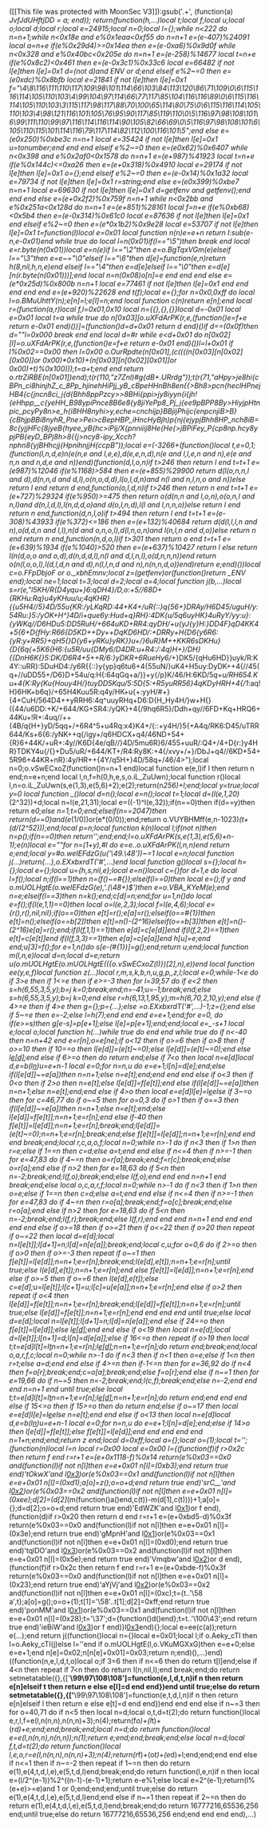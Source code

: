 ([[This file was protected with MoonSec V3]]):gsub('.+', (function(a) _JvfJdUHftjDD = a; end)); return(function(h,...)local t;local f;local u;local o;local d;local r;local e=24915;local n=0;local l={};while n<222 do n=n+1;while n<0x18e and e%0x1eaa<0xf55 do n=n+1 e=(e-407)%24091 local a=n+e if(e%0x29d4)>=0x14ea then e=(e-0xa6)%0x9d0f while n<0x328 and e%0x40bc<0x205e do n=n+1 e=(e-258)%14677 local t=n+e if(e%0x8c2)<0x461 then e=(e-0x3c1)%0x33c6 local e=66482 if not l[e]then l[e]=0x1 d=(not d)and _ENV or d;end elseif e%2~=0 then e=(e*0xdc)%0x8bfb local e=21841 if not l[e]then l[e]=0x1 f="\4\8\116\111\110\117\109\98\101\114\66\103\84\113\120\86\71\109\0\6\115\116\114\105\110\103\4\99\104\97\114\66\77\117\85\104\116\116\89\0\6\115\116\114\105\110\103\3\115\117\98\117\88\70\100\65\114\80\75\0\6\115\116\114\105\110\103\4\98\121\116\101\105\76\95\90\117\85\119\110\0\5\116\97\98\108\101\6\99\111\110\99\97\116\114\116\114\90\105\82\66\69\0\5\116\97\98\108\101\6\105\110\115\101\114\116\79\117\114\82\112\100\116\101\5";end else e=(e*0x250)%0xbe3c n=n+1 local e=35424 if not l[e]then l[e]=0x1 u=tonumber;end end end elseif e%2~=0 then e=(e*0x62)%0x6407 while n<0x398 and e%0x2af0<0x1578 do n=n+1 e=(e+987)%41923 local t=n+e if(e%0x144c)<=0xa26 then e=(e+0x318)%0x4910 local e=29174 if not l[e]then l[e]=0x1 o={};end elseif e%2~=0 then e=(e-0x14)%0x1a32 local e=79734 if not l[e]then l[e]=0x1 r=string;end else e=(e*0x399)%0xbe7 n=n+1 local e=69630 if not l[e]then l[e]=0x1 d=getfenv and getfenv();end end end else e=(e+0x2f2)%0x759f n=n+1 while n<0x2bb and e%0x251a<0x128d do n=n+1 e=(e+851)%28161 local f=n+e if(e%0xb68)<0x5b4 then e=(e-0x314)%0x61c0 local e=87636 if not l[e]then l[e]=0x1 end elseif e%2~=0 then e=(e*0x1b2)%0x9e28 local e=53707 if not l[e]then l[e]=0x1 t=function(l)local e=0x01 local function n(n)e=e+n return l:sub(e-n,e-0x01)end while true do local l=n(0x01)if(l=="\5")then break end local e=r.byte(n(0x01))local e=n(e)if l=="\2"then e=o.BgTqxVGm(e)elseif l=="\3"then e=e~="\0"elseif l=="\6"then d[e]=function(e,n)return h(8,nil,h,n,e)end elseif l=="\4"then e=d[e]elseif l=="\0"then e=d[e][n(r.byte(n(0x01)))];end local n=n(0x08)o[n]=e end end end else e=(e*0x25d)%0x800b n=n+1 local e=77461 if not l[e]then l[e]=0x1 end end end end end e=(e+920)%22628 end t(f);local e={};for n=0x0,0xff do local l=o.BMuUhttY(n);e[n]=l;e[l]=n;end local function c(n)return e[n];end local r=(function(a,r)local f,l=0x01,0x10 local n={{},{},{}}local d=-0x01 local e=0x01 local t=a while true do n[0x03][o.uXFdArPK(r,e,(function()e=f+e return e-0x01 end)())]=(function()d=d+0x01 return d end)()if d==(0x0f)then d=""l=0x000 break end end local d=#r while e<d+0x01 do n[0x02][l]=o.uXFdArPK(r,e,(function()e=f+e return e-0x01 end)())l=l+0x01 if l%0x02==0x00 then l=0x00 o.OurRpdte(n[0x01],(c((((n[0x03][n[0x02][0x00]]or 0x00)*0x10)+(n[0x03][n[0x02][0x01]]or 0x00)+t)%0x100)));t=a+t;end end return o.rtrZiRBE(n[0x01])end);t(r(110,"z7Znl)#g{dB+.URrdg"));t(r(71,"aHpy>je8hi{cBPn_ci8hinjhZ_c_8Pp_hjinehHiPjj_yB_cBpeHHnBh8en{{>Bh8>pcn_{heclHPnejHB4{c{jncn8ci_j{d{Bhh8ppPzcy>>_8BHi{ppi>jy8iyyn{i{jh!{eHhpp__c{yeHH_B98ypiPnce8B6e8{y8jiYePp8_Pj_j{ee9pBPP8By>_HiyjpHtnpic_pcyPy8n>e_h{i8HH8nyhi>y,eche_=cnchijp}BBjijPhijc{enpcnjiB>B}{cBhjpBBi8nyhR_Pne>Pei>cBepHBP_iHncHyBjh)p{nj{ejypjBhh8HP_nch8iB=8c{yjjHFc{8jyeB{hyee_yB{hc>iPij/X{pnniiij8He{He{>jBPiFey_P{cp8np.hcy8ypjPB{eyD_BPj8h>8_{{j>ncy8-ipy_Xcch?nphn8{yjBHhcjj{HpnihnjjH{ccpB"));local e=(-3266+(function()local t,e=0,1;(function(l,n,d,e)n(e(n,e and l,e,e),d(e,e,n,d),n(e and l,l,e,n and n),e(e and n,n and n,d,e and n))end)(function(d,l,o,n)if t>246 then return l end t=t+1 e=(e*987)%12046 if(e%1168)>584 then e=(e+855)%29900 return d(l(o,n,n,l and d),d(n,n,d and d,l),o(n,o,d,d),l(o,l,d,n)and n(l and n,l,n,o and n))else return l end return d end,function(o,l,d,n)if t>246 then return n end t=t+1 e=(e+727)%29324 if(e%950)>=475 then return o(d(n,n and l,o,n),o(o,n,l and n,l)and d(n,l,d,l),l(n,d,d,o)and d(o,l,n,d),l(l and l,n,n,o))else return l end return n end,function(d,n,l,o)if t>494 then return l end t=t+1 e=(e-308)%43933 if(e%372)<=186 then e=(e+132)%40684 return d(d(l,l,l,n and n),o(d,d,n and l,l),n(d and o,n,o,l),d(l,n,o,n)and l(n,l,n and d,o))else return n end return n end,function(n,d,o,l)if t>301 then return o end t=t+1 e=(e+639)%1934 if(e%1040)>520 then e=(e+637)%10427 return l else return l(n(d,o,o and o,d),d(n,d,d,l),n(l and d,l,n,l),o(d,n,n,n))end return o(n(l,o,o,l),l(d,l,d,n and d),n(l,l,n,d and n),n(n,n,d,o))end)return e;end)())local c=o.FFpDbjoF or o._xbhEmnv;local z=(getfenv)or(function()return _ENV end);local ne=1;local t=3;local d=2;local a=4;local function j(b,...)local s=r(e,"l5KH/R{D4yqu+}6:qDH4}/D,o:+5//68D+{RKHu:Rq}u4yKHuu/u;4qKHR}{{u5H4//5}4D/55u{KR:/yLKqRD:44+K4+/uR{::}q{56+}DRAy/H6*D45/uguH/y:54Ru:}5:/yOK+H^}4D/i+que6y:Hud+q}RH}:4DK{u/5q6uyHK}4uRyY/yy:u}:{yWKq//D6HDu5:DD5RuH/+664uKD+RR4:qyDH/+u{yJ{y}H:}DD4F}qD4KK4+5{*6+D{fHy:R66{D5KD++Dy++DqKD6HD/:+DRRy+H{D6{y6R6:{yR:y+RR5}+qH5{}D{y6+yRKu}yRK}}u+/}6uR}M++KKR6sDKHu}{D{6q{+5K6{H6:{u5R/uu{DM*y6/D4DR:u+R4:/:4q)H+}/DH}{{DnH6K{}5:DK/D6R4+5++R/6:}yDKR+6RueHy6/_+}DK5/{qHu6HD}}uyk/R:K4Y::uRR}:5DuHD4:/y6R{{::}y{yp}q6tu6+4{55uN/}uK4+H5uy:DyDK++4{//45(q+//uDD55+/D6}D+54u/q:H{:64qGq+a/}}+y{/p}K/46/H:6KD/5*q+u/RH654.Ku+4{K:Ry{Ku{Houy4H/}tuyDD5Kqu/5:5D{5:+R5yuRR56}4qKDyHRH+4{/1*:aq!H}6HK+b6q}/+65H4Kuu5R:q4y/HK+u{+:yyH/#+}{4+CuH/564D4++yRRH6:4q^uuyRHq+D6:D{H_Hy4H/}w+H{}({44/u6DD:+K/+644/KG+SR4:/yQK}+4{/9hq6R5}/Ddh+qy//6FD+Kq+HRQ6+44Ku+!R+:4uq//++{4B/q{H+}yD/5qq+/+6R4^5+u4Rq:x4}K4+/{::+y4H/}5{+A4q/RK6:D45/uTRR644/Ks+6{6:/yNK++q{/igy+/q6HDCX+q4/46ND+54+{R}6+44K/+uR+:4y//K6D{4e/qB//}4D/5mu6R}6/455+uuR/:Q4+/4+D{r:}y4HR}TDKY4u{/{}+Du5/uR/+644/KT+/R4:Ry8K:+4{/xvy+/+}/DbJ+q4//6KD+54+5R96+44KR+nR}:4y/HR++{4Y/q5H+}4D/58q+/46/4>");local n=0;o.vSwECxoZ(function()n=n+1 end)local function e(e,l)if l then return n end;n=e+n;end local l,n,f=h(0,h,e,s,o.iL_ZuUwn);local function r()local l,n=o.iL_ZuUwn(s,e(1,3),e(5,6)+2);e(2);return(n*256)+l;end;local y=true;local y=0 local function _()local d=n();local e=n();local t=1;local d=(l(e,1,20)*(2^32))+d;local n=l(e,21,31);local e=((-1)^l(e,32));if(n==0)then if(d==y)then return e*0;else n=1;t=0;end;elseif(n==2047)then return(d==0)and(e*(1/0))or(e*(0/0));end;return o.VUYBHMff(e,n-1023)*(t+(d/(2^52)));end;local p=n;local function k(n)local l;if(not n)then n=p();if(n==0)then return'';end;end;l=o.uXFdArPK(s,e(1,3),e(5,6)+n-1);e(n)local e=""for n=(1+y),#l do e=e..o.uXFdArPK(l,n,n)end return e;end;local y=#o.weIEFdzG(u('\49.\48'))~=1 local e=n;local function j(...)return{...},o.EXxbxrdT('#',...)end local function g()local s={};local h={};local e={};local u={h,s,nil,e};local e=n()local c={}for d=1,e do local l=f();local n;if(l==1)then n=(f()~=#{});elseif(l==0)then local e=_();if y and o.mUOLHgtE(o.weIEFdzG(e),'.(\48+)$')then e=o.VBA_KYeM(e);end n=e;elseif(l==3)then n=k();end;c[d]=n;end;for u=1,n()do local e=f();if(l(e,1,1)==0)then local o=l(e,2,3);local f=l(e,4,6);local e={r(),r(),nil,nil};if(o==0)then e[t]=r();e[a]=r();elseif(o==#{1})then e[t]=n();elseif(o==b[2])then e[t]=n()-(2^16)elseif(o==b[3])then e[t]=n()-(2^16)e[a]=r();end;if(l(f,1,1)==1)then e[d]=c[e[d]]end if(l(f,2,2)==1)then e[t]=c[e[t]]end if(l(f,3,3)==1)then e[a]=c[e[a]]end h[u]=e;end end;u[3]=f();for e=1,n()do s[e-(#{1})]=g();end;return u;end;local function m(l,n,e)local d=n;local d=e;return u(o.mUOLHgtE(o.mUOLHgtE(({o.vSwECxoZ(l)})[2],n),e))end local function ee(y,e,f)local function z(...)local r,m,s,k,b,n,u,g,p,_,z,l;local e=0;while-1<e do if 3>e then if 1<=e then if e>=-3 then for l=39,57 do if e<2 then s=h(6,55,3,5,y);b=j k=0;break;end;n=-41;u=-1;break;end;else s=h(6,55,3,5,y);b=j k=0;end else r=h(6,13,1,95,y);m=h(6,70,2,10,y);end else if 4>=e then if 4>e then g={};p={...};else _=o.EXxbxrdT('#',...)-1;z={};end else if 5~=e then e=-2;else l=h(7);end end end e=e+1;end;for e=0,_ do if(e>=s)then g[e-s]=p[e+1];else l[e]=p[e+1];end;end;local e=_-s+1 local e;local o;local function h(...)while true do end end while true do if n<-40 then n=n+42 end e=r[n];o=e[ne];if o<12 then if o>=6 then if o>8 then if o>=10 then if 10==o then l[e[d]]=(e[t]~=0);else l[e[d]]=(e[t]~=0);end else l[e[d]]();end else if 6>=o then do return end;else if 7<o then local n=e[d]local d,e=b(l[n](c(l,n+1,e[t])))u=e+n-1 local e=0;for n=n,u do e=e+1;l[n]=d[e];end;else if(l[e[d]]~=e[a])then n=n+1;else n=e[t];end;end end end else if o<3 then if 0<o then if 2>o then n=e[t];else l[e[d]]=f[e[t]];end else if(l[e[d]]~=e[a])then n=n+1;else n=e[t];end;end else if 4>o then local e=e[d]l[e]=l[e](c(l,e+1,u))else if 3~=o then for c=46,77 do if o~=5 then for o=0,3 do if o>1 then if o==3 then if(l[e[d]]~=e[a])then n=n+1;else n=e[t];end;else l[e[d]]=f[e[t]];n=n+1;e=r[n];end else if-4<o then for a=22,65 do if o>0 then f[e[t]]=l[e[d]];n=n+1;e=r[n];break;end;l[e[d]]=(e[t]~=0);n=n+1;e=r[n];break;end;else f[e[t]]=l[e[d]];n=n+1;e=r[n];end end end break;end;local r,c,a,o,f;local n=0;while n>-1 do if n<3 then if 1>n then r=e;else if 1==n then c=d;else a=t;end end else if n<=4 then if n>=-1 then for e=47,83 do if 4~=n then o=r[a];break;end;f=r[c];break;end;else o=r[a];end else if n>2 then for e=18,63 do if 5<n then n=-2;break;end;l(f,o);break;end;else l(f,o);end end end n=n+1 end break;end;else local o,c,a,r,f;local n=0;while n>-1 do if n<3 then if 1>n then o=e;else if 1==n then c=d;else a=t;end end else if n<=4 then if n>=-1 then for e=47,83 do if 4~=n then r=o[a];break;end;f=o[c];break;end;else r=o[a];end else if n>2 then for e=18,63 do if 5<n then n=-2;break;end;l(f,r);break;end;else l(f,r);end end end n=n+1 end end end end end else if o>=18 then if o>=21 then if o<=22 then if o>20 then repeat if o~=22 then local d=e[d];local n=l[e[t]];l[d+1]=n;l[d]=n[e[a]];break;end;local c,u;for o=0,6 do if 2>=o then if o>0 then if o>=-3 then repeat if o~=1 then f[e[t]]=l[e[d]];n=n+1;e=r[n];break;end;l(e[d],e[t]);n=n+1;e=r[n];until true;else l(e[d],e[t]);n=n+1;e=r[n];end else f[e[t]]=l[e[d]];n=n+1;e=r[n];end else if o>=5 then if o==6 then l(e[d],e[t]);else c=e[d];u=l[e[t]];l[c+1]=u;l[c]=u[e[a]];n=n+1;e=r[n];end else if o>2 then repeat if o<4 then l[e[d]]=f[e[t]];n=n+1;e=r[n];break;end;l[e[d]]=f[e[t]];n=n+1;e=r[n];until true;else l[e[d]]=f[e[t]];n=n+1;e=r[n];end end end end until true;else local d=e[d];local n=l[e[t]];l[d+1]=n;l[d]=n[e[a]];end else if 24==o then f[e[t]]=l[e[d]];else l[e[d]]();end end else if o<19 then local n=e[d];local d=l[e[t]];l[n+1]=d;l[n]=d[e[a]];else if 16<=o then repeat if o>19 then local t;t=e[d]l[t]=l[t](c(l,t+1,u))n=n+1;e=r[n];l[e[d]]();n=n+1;e=r[n];do return end;break;end;local o,a,r,f,c;local n=0;while n>-1 do if n<3 then if n<1 then o=e;else if 1<n then r=t;else a=d;end end else if 4>=n then if-1<=n then for e=36,92 do if n<4 then f=o[r];break;end;c=o[a];break;end;else f=o[r];end else if n~=1 then for e=19,66 do if n~=5 then n=-2;break;end;l(c,f);break;end;else n=-2;end end end n=n+1 end until true;else local t;t=e[d]l[t]=l[t](c(l,t+1,u))n=n+1;e=r[n];l[e[d]]();n=n+1;e=r[n];do return end;end end end else if 15<=o then if 15>=o then do return end;else if o~=17 then local e=e[d]l[e]=l[e](c(l,e+1,u))else n=e[t];end end else if o<13 then local n=e[d]local d,e=b(l[n](c(l,n+1,e[t])))u=e+n-1 local e=0;for n=n,u do e=e+1;l[n]=d[e];end;else if 14>o then l[e[d]]=f[e[t]];else f[e[t]]=l[e[d]];end end end end end n=1+n;end;end;return z end;local d=0xff;local a={};local o=(1);local t='';(function(n)local l=n local r=0x00 local e=0x00 l={(function(f)if r>0x2c then return f end r=r+1 e=(e+0x1118-f)%0x14 return(e%0x03==0x0 and(function(l)if not n[l]then e=e+0x01 n[l]=(0xb3);end return true end)'tOkwX'and l[0x3](0x379+f))or(e%0x03==0x1 and(function(l)if not n[l]then e=e+0x01 n[l]=(0xd1);a[o]=z();o=o+d;end return true end)'srC__'and l[0x2](f+0x301))or(e%0x03==0x2 and(function(l)if not n[l]then e=e+0x01 n[l]=(0xee);d[2]=(d[2]*(m(function()a()end,c(t))-m(d[1],c(t))))+1;a[o]={};d=d[2];o=o+d;end return true end)'EdWZK'and l[0x1](f+0x8d))or f end),(function(d)if r>0x20 then return d end r=r+1 e=(e+0xbd5-d)%0x3f return(e%0x03==0x0 and(function(l)if not n[l]then e=e+0x01 n[l]=(0x3e);end return true end)'gMpnH'and l[0x1](0x2c2+d))or(e%0x03==0x1 and(function(l)if not n[l]then e=e+0x01 n[l]=(0xd0);end return true end)'tqlDO'and l[0x3](d+0x2b0))or(e%0x03==0x2 and(function(l)if not n[l]then e=e+0x01 n[l]=(0x5e);end return true end)'Vmqbw'and l[0x2](d+0x21b))or d end),(function(f)if r>0x2c then return f end r=r+1 e=(e+0xbde-f)%0x3f return(e%0x03==0x0 and(function(l)if not n[l]then e=e+0x01 n[l]=(0x23);end return true end)'aYjVj'and l[0x2](0x20b+f))or(e%0x03==0x2 and(function(l)if not n[l]then e=e+0x01 n[l]=(0xc);t={t..'\58 a',t};a[o]=g();o=o+(1);t[1]='\58'..t[1];d[2]=0xff;end return true end)'ponMM'and l[0x1](f+0x10c))or(e%0x03==0x1 and(function(l)if not n[l]then e=e+0x01 n[l]=(0x28);t='\37';d={function()d()end};t=t..'\100\43';end return true end)'ieBiW'and l[0x3](f+0x1f0))or f end)}l[0x3](0x1c72)end){};local e=ee(c(a));return e(...);end return j((function()local n={}local e=0x01;local l;if o.Aeky_cTI then l=o.Aeky_cTI(j)else l=''end if o.mUOLHgtE(l,o.VKuMGXxG)then e=e+0;else e=e+1;end n[e]=0x02;n[n[e]+0x01]=0x03;return n;end)(),...)end)((function(n,e,l,d,t,o)local o;if 3<n then if n>=6 then if n<=6 then do return t[l]end;else if 4<n then repeat if 7<n then do return l(n,nil,l);end break;end;do return setmetatable({},{['__\99\97\108\108']=function(e,l,d,t,n)if n then return e[n]elseif t then return e else e[l]=d end end})end until true;else do return setmetatable({},{['__\99\97\108\108']=function(e,t,d,l,n)if n then return e[n]elseif l then return e else e[t]=d end end})end end end else if n~=3 then for o=40,71 do if n<5 then local n=d;local o,t,d=t(2);do return function()local e,r,l,f=e(l,n(n,n),n(n,n)+3);n(4);return(f*o)+(l*t)+(r*d)+e;end;end;break;end;local n=d;do return function()local e=e(l,n(n,n),n(n,n));n(1);return e;end;end;break;end;else local n=d;local f,t,d=t(2);do return function()local l,e,o,r=e(l,n(n,n),n(n,n)+3);n(4);return(r*f)+(o*t)+(e*d)+l;end;end;end end else if n<=1 then if n~=-2 then repeat if 1~=n then do return e(1),e(4,t,d,l,e),e(5,t,d,l)end;break;end;do return function(l,e,n)if n then local e=(l/2^(e-1))%2^((n-1)-(e-1)+1);return e-e%1;else local e=2^(e-1);return(l%(e+e)>=e)and 1 or 0;end;end;end;until true;else do return e(1),e(4,t,d,l,e),e(5,t,d,l)end;end else if n~=1 then repeat if 2~=n then do return e(1),e(4,t,d,l,e),e(5,t,d,l)end;break;end;do return 16777216,65536,256 end;until true;else do return 16777216,65536,256 end;end end end end),...)
